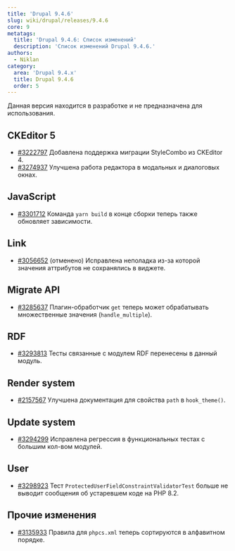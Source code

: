 ```yaml
---
title: 'Drupal 9.4.6'
slug: wiki/drupal/releases/9.4.6
core: 9
metatags:
  title: 'Drupal 9.4.6: Список изменений'
  description: 'Список изменений Drupal 9.4.6.'
authors:
  - Niklan
category:
  area: 'Drupal 9.4.x'
  title: Drupal 9.4.6
  order: 5
---
```


<Aside type="warning">

Данная версия находится в разработке и не предназначена для использования.

</Aside>

## CKEditor 5

- [#3222797](https://www.drupal.org/node/3222797) Добавлена поддержка миграции StyleCombo из CKEditor 4.
- [#3274937](https://www.drupal.org/node/3274937) Улучшена работа редактора в модальных и диалоговых окнах.

## JavaScript

- [#3301712](https://www.drupal.org/node/3301712) Команда `yarn build` в конце сборки теперь также обновляет 
  зависимости.

## Link

- [#3056652](https://www.drupal.org/node/3056652) (отменено) Исправлена неполадка из-за которой значения аттрибутов 
  не сохранялись в виджете.

## Migrate API

- [#3285637](https://www.drupal.org/node/3285637) Плагин-обработчик `get` теперь может обрабатывать множественные
  значения (`handle_multiple`).

## RDF

- [#3293813](https://www.drupal.org/node/3293813) Тесты связанные с модулем RDF перенесены в данный модуль.

## Render system

- [#2157567](https://www.drupal.org/node/2157567) Улучшена документация для свойства `path` в `hook_theme()`.

## Update system

- [#3294299](https://www.drupal.org/node/3294299) Исправлена регрессия в функциональных тестах с большим кол-вом 
  модулей.

## User

- [#3298923](https://www.drupal.org/node/3298923) Тест `ProtectedUserFieldConstraintValidatorTest` больше не выводит 
  сообщения об устаревшем коде на PHP 8.2.

## Прочие изменения

- [#3135933](https://www.drupal.org/node/3135933) Правила для `phpcs.xml` теперь сортируются в алфавитном порядке.